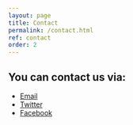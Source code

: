 ```yaml
---
layout: page
title: Contact
permalink: /contact.html
ref: contact
order: 2
---
```


## You can contact us via:
- [Email](mailto:mailto:sciencesuperfriends@gmail.com)
- [Twitter](https://twitter.com/lsuperfriends)
- [Facebook](https://facebook.com/leagueofscience)
